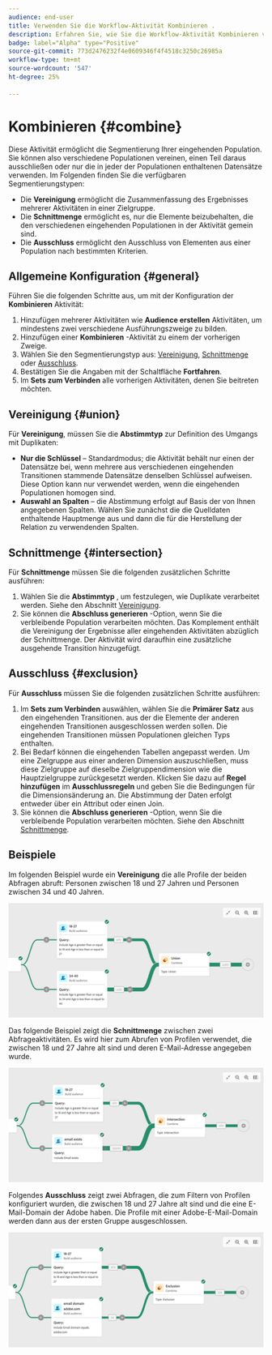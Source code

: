 ```yaml
---
audience: end-user
title: Verwenden Sie die Workflow-Aktivität Kombinieren .
description: Erfahren Sie, wie Sie die Workflow-Aktivität Kombinieren verwenden.
badge: label="Alpha" type="Positive"
source-git-commit: 773d2476232f4e0609346f4f4518c3250c26985a
workflow-type: tm+mt
source-wordcount: '547'
ht-degree: 25%

---
```



# Kombinieren {#combine}

Diese Aktivität ermöglicht die Segmentierung Ihrer eingehenden Population. Sie können also verschiedene Populationen vereinen, einen Teil daraus ausschließen oder nur die in jeder der Populationen enthaltenen Datensätze verwenden. Im Folgenden finden Sie die verfügbaren Segmentierungstypen:

<!--
The **Combine** activity can be placed after any other activity, but not at the beginning of the workflow. Any activity can be placed after the **Combine**.
-->

* Die **Vereinigung** ermöglicht die Zusammenfassung des Ergebnisses mehrerer Aktivitäten in einer Zielgruppe.
* Die **Schnittmenge** ermöglicht es, nur die Elemente beizubehalten, die den verschiedenen eingehenden Populationen in der Aktivität gemein sind.
* Die **Ausschluss** ermöglicht den Ausschluss von Elementen aus einer Population nach bestimmten Kriterien.

## Allgemeine Konfiguration {#general}

Führen Sie die folgenden Schritte aus, um mit der Konfiguration der **Kombinieren** Aktivität:

1. Hinzufügen mehrerer Aktivitäten wie **Audience erstellen** Aktivitäten, um mindestens zwei verschiedene Ausführungszweige zu bilden.
1. Hinzufügen einer **Kombinieren** -Aktivität zu einem der vorherigen Zweige.
1. Wählen Sie den Segmentierungstyp aus: [Vereinigung](#union), [Schnittmenge](#intersection) oder [Ausschluss](#exclusion).
1. Bestätigen Sie die Angaben mit der Schaltfläche **Fortfahren**.
1. Im **Sets zum Verbinden** alle vorherigen Aktivitäten, denen Sie beitreten möchten.

## Vereinigung {#union}

Für **Vereinigung**, müssen Sie die **Abstimmtyp** zur Definition des Umgangs mit Duplikaten:

* **Nur die Schlüssel** – Standardmodus; die Aktivität behält nur einen der Datensätze bei, wenn mehrere aus verschiedenen eingehenden Transitionen stammende Datensätze denselben Schlüssel aufweisen. Diese Option kann nur verwendet werden, wenn die eingehenden Populationen homogen sind.
* **Auswahl an Spalten** – die Abstimmung erfolgt auf Basis der von Ihnen angegebenen Spalten. Wählen Sie zunächst die die Quelldaten enthaltende Hauptmenge aus und dann die für die Herstellung der Relation zu verwendenden Spalten.

## Schnittmenge {#intersection}

Für **Schnittmenge** müssen Sie die folgenden zusätzlichen Schritte ausführen:

1. Wählen Sie die **Abstimmtyp** , um festzulegen, wie Duplikate verarbeitet werden. Siehe den Abschnitt [Vereinigung](#union).
1. Sie können die **Abschluss generieren** -Option, wenn Sie die verbleibende Population verarbeiten möchten. Das Komplement enthält die Vereinigung der Ergebnisse aller eingehenden Aktivitäten abzüglich der Schnittmenge. Der Aktivität wird daraufhin eine zusätzliche ausgehende Transition hinzugefügt.

## Ausschluss {#exclusion}

Für **Ausschluss** müssen Sie die folgenden zusätzlichen Schritte ausführen:

1. Im **Sets zum Verbinden** auswählen, wählen Sie die **Primärer Satz** aus den eingehenden Transitionen. aus der die Elemente der anderen eingehenden Transitionen ausgeschlossen werden sollen. Die eingehenden Transitionen müssen Populationen gleichen Typs enthalten.
1. Bei Bedarf können die eingehenden Tabellen angepasst werden. Um eine Zielgruppe aus einer anderen Dimension auszuschließen, muss diese Zielgruppe auf dieselbe Zielgruppendimension wie die Hauptzielgruppe zurückgesetzt werden. Klicken Sie dazu auf **Regel hinzufügen** im **Ausschlussregeln** und geben Sie die Bedingungen für die Dimensionsänderung an. Die Abstimmung der Daten erfolgt entweder über ein Attribut oder einen Join.
1. Sie können die **Abschluss generieren** -Option, wenn Sie die verbleibende Population verarbeiten möchten. Siehe den Abschnitt [Schnittmenge](#intersection).

## Beispiele

Im folgenden Beispiel wurde ein **Vereinigung** die alle Profile der beiden Abfragen abruft: Personen zwischen 18 und 27 Jahren und Personen zwischen 34 und 40 Jahren.

![](../assets/workflow-union-example.png)

Das folgende Beispiel zeigt die **Schnittmenge** zwischen zwei Abfrageaktivitäten. Es wird hier zum Abrufen von Profilen verwendet, die zwischen 18 und 27 Jahre alt sind und deren E-Mail-Adresse angegeben wurde.

![](../assets/workflow-intersection-example.png)

Folgendes **Ausschluss** zeigt zwei Abfragen, die zum Filtern von Profilen konfiguriert wurden, die zwischen 18 und 27 Jahre alt sind und die eine E-Mail-Domain der Adobe haben. Die Profile mit einer Adobe-E-Mail-Domain werden dann aus der ersten Gruppe ausgeschlossen.

![](../assets/workflow-exclusion-example.png)


